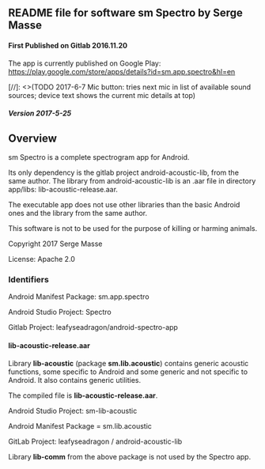 ## README file for software sm Spectro by Serge Masse ##
#### First Published on Gitlab 2016.11.20 ####

The app is currently published on Google Play: https://play.google.com/store/apps/details?id=sm.app.spectro&hl=en

[//]: <>(TODO 2017-6-7 Mic button: tries next mic in list of available sound sources; 
device text shows the current mic details at top)

##### Version 2017-5-25 #####

## Overview ##
sm Spectro is a complete spectrogram app for Android.

Its only dependency is the gitlab project android-acoustic-lib, 
from the same author. The library from android-acoustic-lib is an 
.aar file in directory app/libs: lib-acoustic-release.aar.

The executable app does not use other libraries than 
the basic Android ones and the library from the same author.

This software is not to be used for the purpose of killing or harming animals.

Copyright 2017 Serge Masse

License: Apache 2.0

### Identifiers ###

Android Manifest Package: sm.app.spectro 

Android Studio Project: Spectro

Gitlab Project: leafyseadragon/android-spectro-app


#### lib-acoustic-release.aar ####

Library **lib-acoustic** (package **sm.lib.acoustic**) 
contains generic acoustic functions, 
some specific to Android and some generic and not specific to Android. 
It also contains generic utilities.

The compiled file is **lib-acoustic-release.aar**.

Android Studio Project: sm-lib-acoustic

Android Manifest Package = sm.lib.acoustic

GitLab Project: leafyseadragon / android-acoustic-lib

Library **lib-comm** from the above package is not used by the Spectro app.